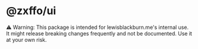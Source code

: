 # @zxffo/ui

⚠️ Warning: This package is intended for lewisblackburn.me's internal use. It might release breaking changes frequently and not be documented. Use it at your own risk.
